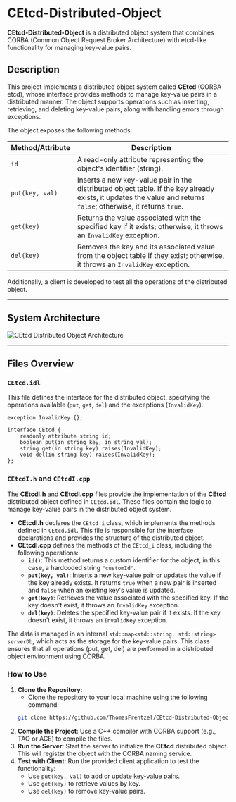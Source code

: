 # CEtcd-Distributed-Object

**CEtcd-Distributed-Object** is a distributed object system that combines CORBA (Common Object Request Broker Architecture) with etcd-like functionality for managing key-value pairs.

## Description

This project implements a distributed object system called **CEtcd** (CORBA etcd), whose interface provides methods to manage key-value pairs in a distributed manner. The object supports operations such as inserting, retrieving, and deleting key-value pairs, along with handling errors through exceptions.

The object exposes the following methods:

| Method/Attribute | Description |
|------------------|-------------|
| `id`             | A read-only attribute representing the object's identifier (string). |
| `put(key, val)`  | Inserts a new key-value pair in the distributed object table. If the key already exists, it updates the value and returns `false`; otherwise, it returns `true`. |
| `get(key)`       | Returns the value associated with the specified key if it exists; otherwise, it throws an `InvalidKey` exception. |
| `del(key)`       | Removes the key and its associated value from the object table if they exist; otherwise, it throws an `InvalidKey` exception. |

Additionally, a client is developed to test all the operations of the distributed object.

---

## System Architecture

![CEtcd Distributed Object Architecture](path_to_image)

---

## Files Overview

### `CEtcd.idl`

This file defines the interface for the distributed object, specifying the operations available (`put`, `get`, `del`) and the exceptions (`InvalidKey`).

```idl
exception InvalidKey {};

interface CEtcd {
    readonly attribute string id;
    boolean put(in string key, in string val);
    string get(in string key) raises(InvalidKey);
    void del(in string key) raises(InvalidKey);
};
```

### `CEtcdI.h` and `CEtcdI.cpp`

The **CEtcdI.h** and **CEtcdI.cpp** files provide the implementation of the **CEtcd** distributed object defined in `CEtcd.idl`. These files contain the logic to manage key-value pairs in the distributed object system.

- **CEtcdI.h** declares the `CEtcd_i` class, which implements the methods defined in `CEtcd.idl`. This file is responsible for the interface declarations and provides the structure of the distributed object.
- **CEtcdI.cpp** defines the methods of the `CEtcd_i` class, including the following operations:
  - **`id()`**: This method returns a custom identifier for the object, in this case, a hardcoded string `"customId"`.
  - **`put(key, val)`**: Inserts a new key-value pair or updates the value if the key already exists. It returns `true` when a new pair is inserted and `false` when an existing key's value is updated.
  - **`get(key)`**: Retrieves the value associated with the specified key. If the key doesn't exist, it throws an `InvalidKey` exception.
  - **`del(key)`**: Deletes the specified key-value pair if it exists. If the key doesn't exist, it throws an `InvalidKey` exception.

The data is managed in an internal `std::map<std::string, std::string> serverDb`, which acts as the storage for the key-value pairs. This class ensures that all operations (put, get, del) are performed in a distributed object environment using CORBA.

### How to Use

1. **Clone the Repository**: 
   - Clone the repository to your local machine using the following command:
   ```bash
   git clone https://github.com/ThomasFrentzel/CEtcd-Distributed-Object.git
2. **Compile the Project**: Use a C++ compiler with CORBA support (e.g., TAO or ACE) to compile the files.
3. **Run the Server**: Start the server to initialize the **CEtcd** distributed object. This will register the object with the CORBA naming service.
4. **Test with Client**: Run the provided client application to test the functionality:
   - Use `put(key, val)` to add or update key-value pairs.
   - Use `get(key)` to retrieve values by key.
   - Use `del(key)` to remove key-value pairs.
